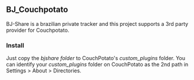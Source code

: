 ## BJ_Couchpotato
BJ-Share is a brazilian private tracker and this project supports a 3rd party provider for Couchpotato.

### Install
Just copy the <i>bjshare folder</i> to CouchPotato's <i>custom_plugins</i> folder.
You can identify your <i>custom_plugins</i> folder on CouchPotato as the 2nd path in Settings > About > Directories.
